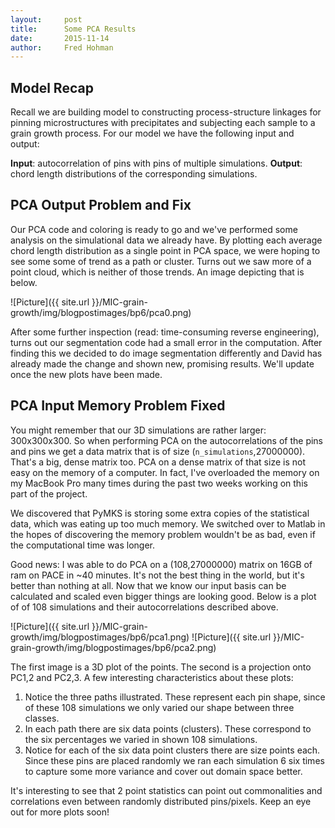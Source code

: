 ```yaml
---
layout:     post
title:      Some PCA Results
date:       2015-11-14
author:     Fred Hohman
---
```


## Model Recap

Recall we are building model to constructing process-structure linkages for pinning microstructures with precipitates and subjecting each sample to a grain growth process. For our model we have the following input and output:

**Input**: autocorrelation of pins with pins of multiple simulations.
**Output**: chord length distributions of the corresponding simulations.

## PCA Output Problem and Fix

Our PCA code and coloring is ready to go and we've performed some analysis on the simulational data we already have. By plotting each average chord length distribution as a single point in PCA space, we were hoping to see some some of trend as a path or cluster. Turns out we saw more of a point cloud, which is neither of those trends. An image depicting that is below.

![Picture]({{ site.url }}/MIC-grain-growth/img/blogpostimages/bp6/pca0.png)

After some further inspection (read: time-consuming reverse engineering), turns out our segmentation code had a small error in the computation. After finding this we decided to do image segmentation differently and David has already made the change and shown new, promising results. We'll update once the new plots have been made.

## PCA Input Memory Problem Fixed

You might remember that our 3D simulations are rather larger: 300x300x300. So when performing PCA on the autocorrelations of the pins and pins we get a data matrix that is of size (`n_simulations`,27000000). That's a big, dense matrix too. PCA on a dense matrix of that size is not easy on the memory of a computer. In fact, I've overloaded the memory on my MacBook Pro many times during the past two weeks working on this part of the project. 

We discovered that PyMKS is storing some extra copies of the statistical data, which was eating up too much memory. We switched over to Matlab in the hopes of discovering the memory problem wouldn't be as bad, even if the computational time was longer. 

Good news: I was able to do PCA on a (108,27000000) matrix on 16GB of ram on PACE in ~40 minutes. It's not the best thing in the world, but it's better than nothing at all. Now that we know our input basis can be calculated and scaled even bigger things are looking good. Below is a plot of of 108 simulations and their autocorrelations described above.

![Picture]({{ site.url }}/MIC-grain-growth/img/blogpostimages/bp6/pca1.png)
![Picture]({{ site.url }}/MIC-grain-growth/img/blogpostimages/bp6/pca2.png)

The first image is a 3D plot of the points. The second is a projection onto PC1,2 and PC2,3. A few interesting characteristics about these plots:

1. Notice the three paths illustrated. These represent each pin shape, since of these 108 simulations we only varied our shape between three classes. 
2. In each path there are six data points (clusters). These correspond to the six percentages we varied in shown 108 simulations. 
3. Notice for each of the six data point clusters there are size points each. Since these pins are placed randomly we ran each simulation 6 six times to capture some more variance and cover out domain space better. 

It's interesting to see that 2 point statistics can point out commonalities and correlations even between randomly distributed pins/pixels. Keep an eye out for more plots soon!